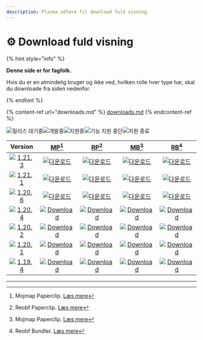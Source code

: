 ```yaml
---
description: Plazma udføre fil download fuld visning
---
```


# ⚙️ Download fuld visning

{% hint style="info" %}

**Denne side er for fagfolk.**

Hvis du er en almindelig bruger og ikke ved, hvilken rolle hver type har,
skal du downloade fra siden nedenfor.

{% endhint %}

{% content-ref url="downloads.md" %}
[downloads.md](downloads.md)
{% endcontent-ref %}

[wtr]: <https://badge.plazmamc.org/0/Venter på frigivelse>

![릴리스 대기중][wtr]![개발중](https://badge.plazmamc.org/1/개발중)![지원중](https://badge.plazmamc.org/2/지원중)![기능 지원 중단](https://badge.plazmamc.org/6/기능%20지원%20중단)![지원 종료](https://badge.plazmamc.org/4/지원%20종료)

|                                      Version                                      |                              [MP](#user-content-fn-1)[^1]                              |                              [RP](#user-content-fn-2)[^2]                              |                              [MB](#user-content-fn-3)[^3]                              |                              [RB](#user-content-fn-4)[^4]                              |
| :-------------------------------------------------------------------------------: | :------------------------------------------------------------------------------------: | :------------------------------------------------------------------------------------: | :------------------------------------------------------------------------------------: | :------------------------------------------------------------------------------------: |
| [![1.21.3](https://badge.plazmamc.org/1/1.21.3)](https://git.plazmamc.org/1.21.3) |     [![다운로드](https://badge.plazmamc.org/1/다운로드)](https://dl.plazmamc.org/1.21.3/0)     |     [![다운로드](https://badge.plazmamc.org/1/다운로드)](https://dl.plazmamc.org/1.21.3/1)     |     [![다운로드](https://badge.plazmamc.org/1/다운로드)](https://dl.plazmamc.org/1.21.3/2)     |     [![다운로드](https://badge.plazmamc.org/1/다운로드)](https://dl.plazmamc.org/1.21.3/3)     |
| [![1.21.1](https://badge.plazmamc.org/6/1.21.1)](https://git.plazmamc.org/1.21.1) |     [![다운로드](https://badge.plazmamc.org/1/다운로드)](https://dl.plazmamc.org/1.21.1/0)     |     [![다운로드](https://badge.plazmamc.org/1/다운로드)](https://dl.plazmamc.org/1.21.1/1)     |     [![다운로드](https://badge.plazmamc.org/1/다운로드)](https://dl.plazmamc.org/1.21.1/2)     |     [![다운로드](https://badge.plazmamc.org/1/다운로드)](https://dl.plazmamc.org/1.21.1/3)     |
| [![1.20.6](https://badge.plazmamc.org/2/1.20.6)](https://git.plazmamc.org/1.20.6) |     [![다운로드](https://badge.plazmamc.org/1/다운로드)](https://dl.plazmamc.org/1.20.6/0)     |     [![다운로드](https://badge.plazmamc.org/1/다운로드)](https://dl.plazmamc.org/1.20.6/1)     |     [![다운로드](https://badge.plazmamc.org/1/다운로드)](https://dl.plazmamc.org/1.20.6/2)     |     [![다운로드](https://badge.plazmamc.org/1/다운로드)](https://dl.plazmamc.org/1.20.6/3)     |
| [![1.20.4](https://badge.plazmamc.org/6/1.20.4)](https://git.plazmamc.org/1.20.4) | [![Download](https://badge.plazmamc.org/1/Download)](https://dl.plazmamc.org/1.20.4/0) | [![Download](https://badge.plazmamc.org/1/Download)](https://dl.plazmamc.org/1.20.4/1) | [![Download](https://badge.plazmamc.org/1/Download)](https://dl.plazmamc.org/1.20.4/2) | [![Download](https://badge.plazmamc.org/1/Download)](https://dl.plazmamc.org/1.20.4/3) |
| [![1.20.2](https://badge.plazmamc.org/4/1.20.2)](https://git.plazmamc.org/1.20.2) | [![Download](https://badge.plazmamc.org/1/Download)](https://dl.plazmamc.org/1.20.2/0) | [![Download](https://badge.plazmamc.org/1/Download)](https://dl.plazmamc.org/1.20.2/1) | [![Download](https://badge.plazmamc.org/1/Download)](https://dl.plazmamc.org/1.20.2/2) | [![Download](https://badge.plazmamc.org/1/Download)](https://dl.plazmamc.org/1.20.2/3) |
| [![1.20.1](https://badge.plazmamc.org/4/1.20.1)](https://git.plazmamc.org/1.20.1) | [![Download](https://badge.plazmamc.org/1/Download)](https://dl.plazmamc.org/1.20.1/0) | [![Download](https://badge.plazmamc.org/1/Download)](https://dl.plazmamc.org/1.20.1/1) | [![Download](https://badge.plazmamc.org/1/Download)](https://dl.plazmamc.org/1.20.1/2) | [![Download](https://badge.plazmamc.org/1/Download)](https://dl.plazmamc.org/1.20.1/3) |
| [![1.19.4](https://badge.plazmamc.org/4/1.19.4)](https://git.plazmamc.org/1.19.4) | [![Download](https://badge.plazmamc.org/1/Download)](https://dl.plazmamc.org/1.19.4/0) | [![Download](https://badge.plazmamc.org/1/Download)](https://dl.plazmamc.org/1.19.4/1) | [![Download](https://badge.plazmamc.org/1/Download)](https://dl.plazmamc.org/1.19.4/2) | [![Download](https://badge.plazmamc.org/1/Download)](https://dl.plazmamc.org/1.19.4/3) |

***

[^1]: Mojmap Paperclip. [Læs mere](../administration/getting-started#id-2)

[^2]: Reobf Paperclip. [Læs mere](../administration/getting-started#id-2)

[^3]: Mojmap Paperclip. [Læs mere](../administration/getting-started#id-2)

[^4]: Reobf Bundler. [Læs mere](../administration/getting-started#id-2)
